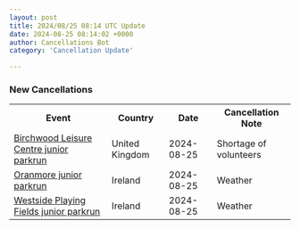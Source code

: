 ```yaml
---
layout: post
title: 2024/08/25 08:14 UTC Update
date: 2024-08-25 08:14:02 +0000
author: Cancellations Bot
category: 'Cancellation Update'

---
```


<h3>New Cancellations</h3>
<div class='hscrollable'>
<table style='width: 100%'>
    <tr>
        <th>Event</th>
        <th>Country</th>
        <th>Date</th>
        <th>Cancellation Note</th>
    </tr>
    <tr>
        <td><a href="https://www.parkrun.org.uk/birchwoodleisurecentre-juniors">Birchwood Leisure Centre junior parkrun</a></td>
        <td>United Kingdom</td>
        <td>2024-08-25</td>
        <td>Shortage of volunteers</td>
    </tr>
    <tr>
        <td><a href="https://www.parkrun.ie/oranmore-juniors">Oranmore junior parkrun</a></td>
        <td>Ireland</td>
        <td>2024-08-25</td>
        <td>Weather</td>
    </tr>
    <tr>
        <td><a href="https://www.parkrun.ie/westsideplayingfields-juniors">Westside Playing Fields junior parkrun</a></td>
        <td>Ireland</td>
        <td>2024-08-25</td>
        <td>Weather</td>
    </tr>
</table>
</div>
